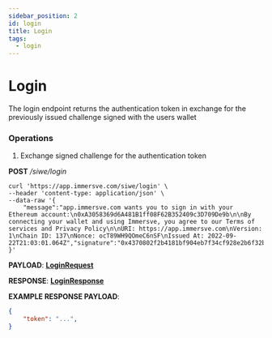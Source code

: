 ```yaml
---
sidebar_position: 2
id: login
title: Login
tags:
  - login
---
```


# Login

The login endpoint returns the authentication token in exchange for the previously issued challenge signed with the users wallet

### Operations

1. Exchange signed challenge for the authentication token

**POST** */siwe/login*

```shell
curl 'https://app.immersve.com/siwe/login' \
--header 'content-type: application/json' \
--data-raw '{
    "message":"app.immersve.com wants you to sign in with your Ethereum account:\n0xA3058369d6A481B1ff08F62B352409c3D709De9b\n\nBy connecting your wallet and using Immersve, you agree to our Terms of services and Privacy Policy\n\nURI: https://app.immersve.com\nVersion: 1\nChain ID: 137\nNonce: ocT89WH9QOmeC6nSF\nIssued At: 2022-09-22T21:03:01.064Z","signature":"0x4370802f2b4181bf904eb7f34cf928e2b6f32bb7301cf80f4e559989df3249ab4f21548e97fe27ffcb2a7539c9308442865fe8c524b5c936314d7d958fcbc8931b"
}'
```

**PAYLOAD**: [**LoginRequest**](../../models/login-request)

**RESPONSE**: [**LoginResponse**](../../models/login-response)


**EXAMPLE RESPONSE PAYLOAD**:

```json
{
    "token": "...",
}

```